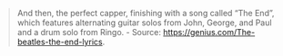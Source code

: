 > And then, the perfect capper, finishing with a song called “The End”, which features alternating guitar solos from John, George, and Paul and a drum solo from Ringo. - Source: https://genius.com/The-beatles-the-end-lyrics.
